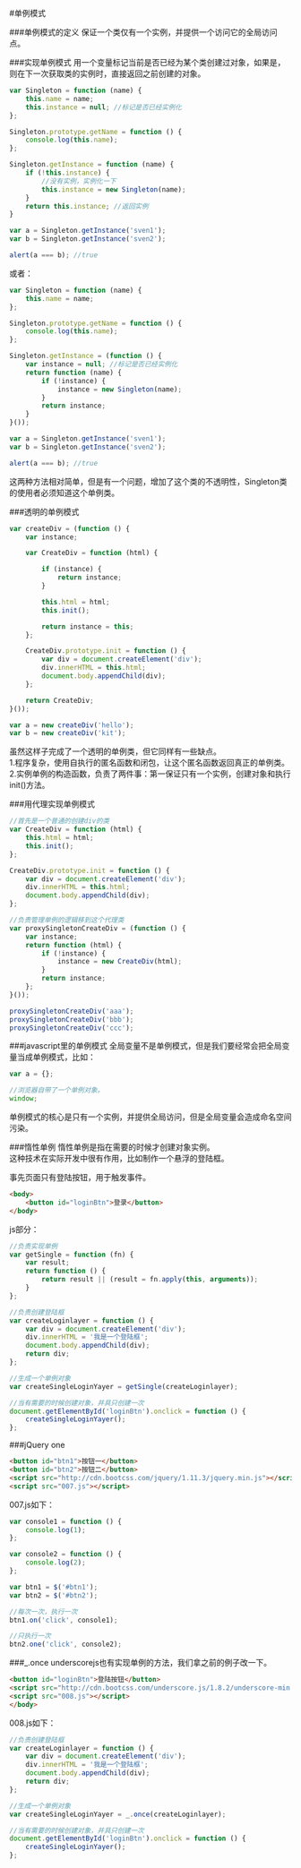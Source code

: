 #单例模式

###单例模式的定义
保证一个类仅有一个实例，并提供一个访问它的全局访问点。

###实现单例模式
用一个变量标记当前是否已经为某个类创建过对象，如果是，则在下一次获取类的实例时，直接返回之前创建的对象。
```js
var Singleton = function (name) {
    this.name = name;
    this.instance = null; //标记是否已经实例化
};

Singleton.prototype.getName = function () {
    console.log(this.name);
};

Singleton.getInstance = function (name) {
    if (!this.instance) {
        //没有实例，实例化一下
        this.instance = new Singleton(name);
    }
    return this.instance; //返回实例
}

var a = Singleton.getInstance('sven1');
var b = Singleton.getInstance('sven2');

alert(a === b); //true
```
或者：
```js
var Singleton = function (name) {
    this.name = name;
};

Singleton.prototype.getName = function () {
    console.log(this.name);
};

Singleton.getInstance = (function () {
    var instance = null; //标记是否已经实例化
    return function (name) {
        if (!instance) {
            instance = new Singleton(name);
        }
        return instance;
    }
}());

var a = Singleton.getInstance('sven1');
var b = Singleton.getInstance('sven2');

alert(a === b); //true
```
这两种方法相对简单，但是有一个问题，增加了这个类的不透明性，Singleton类的使用者必须知道这个单例类。

###透明的单例模式
```js
var createDiv = (function () {
    var instance;

    var CreateDiv = function (html) {

        if (instance) {
            return instance;
        }

        this.html = html;
        this.init();

        return instance = this;
    };

    CreateDiv.prototype.init = function () {
        var div = document.createElement('div');
        div.innerHTML = this.html;
        document.body.appendChild(div);
    };

    return CreateDiv;
}());

var a = new createDiv('hello');
var b = new createDiv('kit');
```
虽然这样子完成了一个透明的单例类，但它同样有一些缺点。       
1.程序复杂，使用自执行的匿名函数和闭包，让这个匿名函数返回真正的单例类。      
2.实例单例的构造函数，负责了两件事：第一保证只有一个实例，创建对象和执行init()方法。    


###用代理实现单例模式
```js
//首先是一个普通的创建div的类
var CreateDiv = function (html) {
    this.html = html;
    this.init();
};

CreateDiv.prototype.init = function () {
    var div = document.createElement('div');
    div.innerHTML = this.html;
    document.body.appendChild(div);
};

//负责管理单例的逻辑移到这个代理类
var proxySingletonCreateDiv = (function () {
    var instance;
    return function (html) {
        if (!instance) {
            instance = new CreateDiv(html);
        }
        return instance;
    };
}());

proxySingletonCreateDiv('aaa');
proxySingletonCreateDiv('bbb');
proxySingletonCreateDiv('ccc');
```

###javascript里的单例模式
全局变量不是单例模式，但是我们要经常会把全局变量当成单例模式，比如：
```js
var a = {};

//浏览器自带了一个单例对象。
window;
```
单例模式的核心是只有一个实例，并提供全局访问，但是全局变量会造成命名空间污染。

###惰性单例
惰性单例是指在需要的时候才创建对象实例。     
这种技术在实际开发中很有作用，比如制作一个悬浮的登陆框。   

事先页面只有登陆按钮，用于触发事件。
```html
<body>
    <button id="loginBtn">登录</button>
</body>
```
js部分：
```js
//负责实现单例
var getSingle = function (fn) {
    var result;
    return function () {
        return result || (result = fn.apply(this, arguments));
    }
};

//负责创建登陆框
var createLoginlayer = function () {
    var div = document.createElement('div');
    div.innerHTML = '我是一个登陆框';
    document.body.appendChild(div);
    return div;
};

//生成一个单例对象
var createSingleLoginYayer = getSingle(createLoginlayer);

//当有需要的时候创建对象，并具只创建一次
document.getElementById('loginBtn').onclick = function () {
    createSingleLoginYayer();
};
```

###jQuery one
```html
<button id="btn1">按钮一</button>
<button id="btn2">按钮二</button>
<script src="http://cdn.bootcss.com/jquery/1.11.3/jquery.min.js"></script>
<script src="007.js"></script>
```
007.js如下：
```js
var console1 = function () {
    console.log(1);
};

var console2 = function () {
    console.log(2);
};

var btn1 = $('#btn1');
var btn2 = $('#btn2');

//每次一次，执行一次
btn1.on('click', console1);

//只执行一次
btn2.one('click', console2);
```

###_.once
underscorejs也有实现单例的方法，我们拿之前的例子改一下。
```html
<button id="loginBtn">登陆按钮</button>
<script src="http://cdn.bootcss.com/underscore.js/1.8.2/underscore-min.js"></script>
<script src="008.js"></script>
</body>
```
008.js如下：
```js
//负责创建登陆框
var createLoginlayer = function () {
    var div = document.createElement('div');
    div.innerHTML = '我是一个登陆框';
    document.body.appendChild(div);
    return div;
};

//生成一个单例对象
var createSingleLoginYayer = _.once(createLoginlayer);

//当有需要的时候创建对象，并具只创建一次
document.getElementById('loginBtn').onclick = function () {
    createSingleLoginYayer();
};
```
